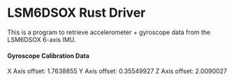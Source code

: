 # LSM6DSOX Rust Driver

This is a program to retrieve accelerometer + gyroscope data from the LSM6DSOX 6-axis IMU.


#### Gyroscope Calibration Data
X Axis offset: 1.7638855
Y Axis offset: 0.35549927
Z Axis offset: 2.0090027